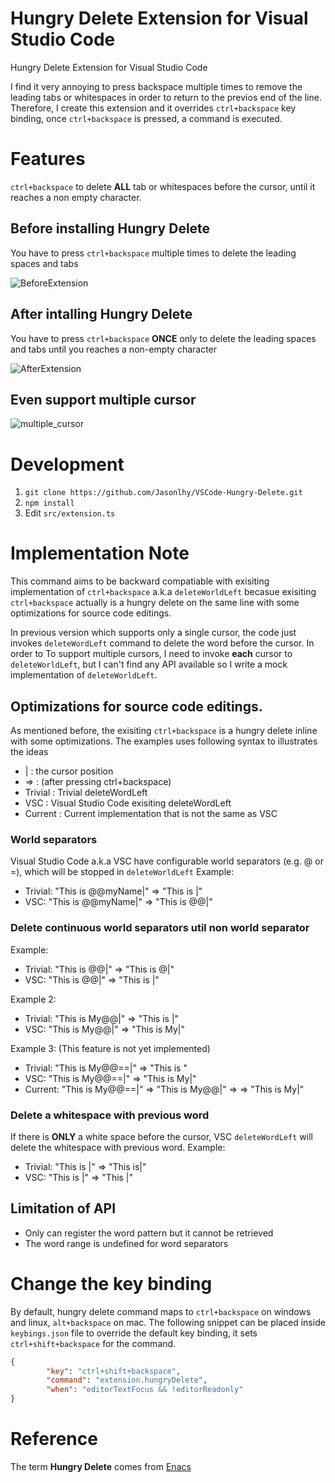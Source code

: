 # Hungry Delete Extension for Visual Studio Code
Hungry Delete Extension for Visual Studio Code

I find it very annoying to press backspace multiple times to remove the leading tabs or whitespaces in order to return to the previos end of the line. 
Therefore, I create this extension and it overrides `ctrl+backspace` key binding, once `ctrl+backspace` is pressed, a command is executed.

# Features
`ctrl+backspace` to delete **ALL** tab or whitespaces before the cursor, until it reaches a non empty character.

## Before installing Hungry Delete
You have to press `ctrl+backspace` multiple times to delete the leading spaces and tabs

![BeforeExtension](images/before.gif)

## After intalling Hungry Delete
You have to press `ctrl+backspace` **ONCE** only to delete the leading spaces and tabs until you reaches a non-empty character

![AfterExtension](images/after.gif)

## Even support multiple cursor
![multiple_cursor](images/multiple.gif)

# Development
1. `git clone https://github.com/Jasonlhy/VSCode-Hungry-Delete.git`
2. `npm install`
3. Edit `src/extension.ts`

# Implementation Note
This command aims to be backward compatiable with exisiting implementation of `ctrl+backspace` a.k.a `deleteWorldLeft` 
becasue exisiting `ctrl+backspace` actually is a hungry delete on the same line with some optimizations
for source code editings.

In previous version which supports only a single cursor, the code just invokes `deleteWordLeft` command to delete the word before the cursor.
In order to To support multiple cursors, I need to invoke **each** cursor to `deleteWorldLeft`, but I can't find any API available 
so I write a mock implementation of `deleteWorldLeft`. 

## Optimizations for source code editings.
As mentioned before, the exisiting `ctrl+backspace` is a hungry delete inline with some optimizations. The examples uses following syntax to illustrates the ideas
- | : the cursor position
- => : (after pressing ctrl+backspace)
- Trivial : Trivial deleteWordLeft
- VSC : Visual Studio Code exisiting deleteWordLeft
- Current : Current implementation that is not the same as VSC

### World separators
Visual Studio Code a.k.a VSC have configurable world separators (e.g. @ or =), which will be stopped in `deleteWorldLeft` 
Example:
- Trivial:  "This is @@myName|"  => "This is |"
- VSC:  "This is @@myName|"  => "This is @@|"

### Delete continuous world separators util non world separator
Example:
- Trivial:  "This is @@|"  =>  "This is @|"
- VSC:  "This is @@|"  => "This is |"

Example 2:
- Trivial:  "This is My@@|"  =>  "This is |"
- VSC:  "This is My@@|"  => "This is My|"

Example 3: (This feature is not yet implemented)
- Trivial:  "This is My@@==|"  =>  "This is "
- VSC:  "This is My@@==|"  => "This is My|"
- Current:  "This is My@@==|"  => "This is My@@|" =>  => "This is My|"

### Delete a whitespace with previous word
If there is **ONLY** a white space before the cursor, VSC `deleteWordLeft` will delete the whitespace with previous word.
Example:
- Trivial:  "This is |"  => "This is|"
- VSC:  "This is |"  => "This |"

## Limitation of API
- Only can register the word pattern but it cannot be retrieved
- The word range is undefined for word separators

# Change the key binding
By default, hungry delete command maps to `ctrl+backspace` on windows and linux, `alt+backspace` on mac.
The following snippet can be placed inside `keybings.json` file to override the default key binding,
it sets `ctrl+shift+backspace` for the command.

```json
{
        "key": "ctrl+shift+backspace",
        "command": "extension.hungryDelete",
        "when": "editorTextFocus && !editorReadonly"
}
```
# Reference
The term **Hungry Delete** comes from [Enacs](http://www.gnu.org/software/emacs/manual/html_node/emacs/Hungry-Delete.html)
